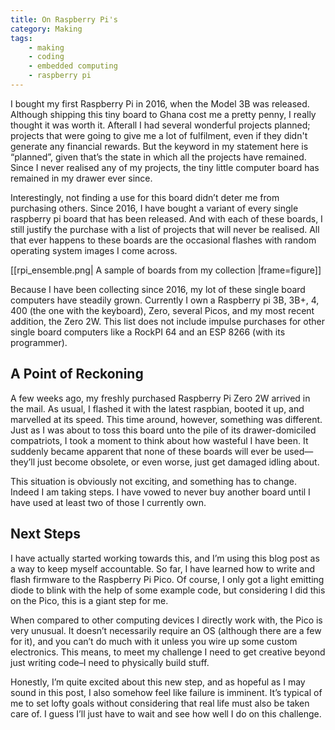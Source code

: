 ```yaml
---
title: On Raspberry Pi's
category: Making
tags:
    - making
    - coding
    - embedded computing
    - raspberry pi
---
```

I bought my first Raspberry Pi in 2016, when the Model 3B was released. Although shipping this tiny board to Ghana cost me a pretty penny, I really thought it was worth it. Afterall I had several wonderful projects planned; projects that were going to give me a lot of fulfilment, even if they didn't generate any financial rewards. But the keyword in my statement here is “planned”, given that’s the state in which all the projects have remained. Since I never realised any of my projects, the tiny little computer board has remained in my drawer ever since. 

<!-- more -->

Interestingly, not finding a use for this board didn’t deter me from purchasing others. Since 2016, I have bought a variant of every single raspberry pi board that has been released. And with each of these boards, I still justify the purchase with a list of projects that will never be realised. All that ever happens to these boards are the occasional flashes with random operating system images I come across.

[[rpi_ensemble.png| A sample of boards from my collection |frame=figure]]

Because I have been collecting since 2016, my lot of these single board computers have steadily grown. Currently I own a Raspberry pi 3B, 3B+, 4, 400 (the one with the keyboard), Zero, several Picos, and my most recent addition, the Zero 2W. This list does not include impulse purchases for other single board computers like a RockPI 64 and an ESP 8266 (with its programmer).

## A Point of Reckoning
A few weeks ago, my freshly purchased Raspberry Pi Zero 2W arrived in the mail. As usual, I flashed it with the latest raspbian, booted it up, and marvelled at its speed. This time around, however, something was different. Just as I was about to toss this board unto the pile of its drawer-domiciled compatriots, I took a moment to think about how wasteful I have been. It suddenly became apparent that none of these boards will ever be used—they’ll just become obsolete, or even worse, just get damaged idling about.

This situation is obviously not exciting, and something has to change. Indeed I am taking steps. I have vowed to never buy another board until I have used at least two of those I currently own. 

## Next Steps
I have actually started working towards this, and I’m using this blog post as a way to keep myself accountable. So far, I have learned how to write and flash firmware to the Raspberry Pi Pico. Of course, I only got a light emitting diode to blink with the help of some example code, but considering I did this on the Pico, this is a giant step for me. 

When compared to other computing devices I directly work with, the Pico is very unusual. It doesn’t necessarily require an OS (although there are a few for it), and you can’t do much with it unless you wire up some custom electronics. This means, to meet my challenge I need to get creative beyond just writing code–I need to physically build stuff.

Honestly, I’m quite excited about this new step, and as hopeful as I may sound in this post, I also somehow feel like failure is imminent. It’s typical of me to set lofty goals without considering that real life must also be taken care of. I guess I’ll just have to wait and see how well I do on this challenge.
